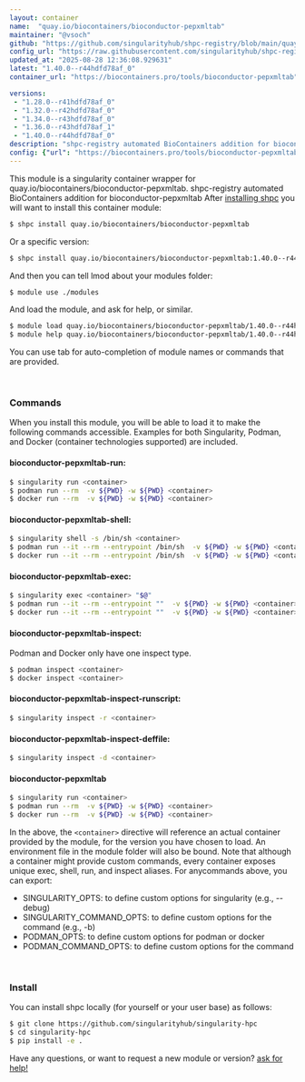 ```yaml
---
layout: container
name:  "quay.io/biocontainers/bioconductor-pepxmltab"
maintainer: "@vsoch"
github: "https://github.com/singularityhub/shpc-registry/blob/main/quay.io/biocontainers/bioconductor-pepxmltab/container.yaml"
config_url: "https://raw.githubusercontent.com/singularityhub/shpc-registry/main/quay.io/biocontainers/bioconductor-pepxmltab/container.yaml"
updated_at: "2025-08-28 12:36:08.929631"
latest: "1.40.0--r44hdfd78af_0"
container_url: "https://biocontainers.pro/tools/bioconductor-pepxmltab"

versions:
 - "1.28.0--r41hdfd78af_0"
 - "1.32.0--r42hdfd78af_0"
 - "1.34.0--r43hdfd78af_0"
 - "1.36.0--r43hdfd78af_1"
 - "1.40.0--r44hdfd78af_0"
description: "shpc-registry automated BioContainers addition for bioconductor-pepxmltab"
config: {"url": "https://biocontainers.pro/tools/bioconductor-pepxmltab", "maintainer": "@vsoch", "description": "shpc-registry automated BioContainers addition for bioconductor-pepxmltab", "latest": {"1.40.0--r44hdfd78af_0": "sha256:42fa0e3d0bacaecc438d8e15c4586101c72eb8a93b83359b6570ed802dba9968"}, "tags": {"1.28.0--r41hdfd78af_0": "sha256:d993130a9ebefe27f21b66a878de618f12ef6285b7f5e2cbe652754364ac1094", "1.32.0--r42hdfd78af_0": "sha256:f941fe42e3ae27406915427b35bbce79cae4a5b79a6860bc327f8a3a063106e0", "1.34.0--r43hdfd78af_0": "sha256:92913f3466d7977894abe166e42e2f551216e4747c34f35069e760ccaa01261e", "1.36.0--r43hdfd78af_1": "sha256:79a90157529c57acd6809e0c012c1ec38e50adbbd2898453c54170a0a86686f3", "1.40.0--r44hdfd78af_0": "sha256:42fa0e3d0bacaecc438d8e15c4586101c72eb8a93b83359b6570ed802dba9968"}, "docker": "quay.io/biocontainers/bioconductor-pepxmltab"}
---
```


This module is a singularity container wrapper for quay.io/biocontainers/bioconductor-pepxmltab.
shpc-registry automated BioContainers addition for bioconductor-pepxmltab
After [installing shpc](#install) you will want to install this container module:


```bash
$ shpc install quay.io/biocontainers/bioconductor-pepxmltab
```

Or a specific version:

```bash
$ shpc install quay.io/biocontainers/bioconductor-pepxmltab:1.40.0--r44hdfd78af_0
```

And then you can tell lmod about your modules folder:

```bash
$ module use ./modules
```

And load the module, and ask for help, or similar.

```bash
$ module load quay.io/biocontainers/bioconductor-pepxmltab/1.40.0--r44hdfd78af_0
$ module help quay.io/biocontainers/bioconductor-pepxmltab/1.40.0--r44hdfd78af_0
```

You can use tab for auto-completion of module names or commands that are provided.

<br>

### Commands

When you install this module, you will be able to load it to make the following commands accessible.
Examples for both Singularity, Podman, and Docker (container technologies supported) are included.

#### bioconductor-pepxmltab-run:

```bash
$ singularity run <container>
$ podman run --rm  -v ${PWD} -w ${PWD} <container>
$ docker run --rm  -v ${PWD} -w ${PWD} <container>
```

#### bioconductor-pepxmltab-shell:

```bash
$ singularity shell -s /bin/sh <container>
$ podman run --it --rm --entrypoint /bin/sh  -v ${PWD} -w ${PWD} <container>
$ docker run --it --rm --entrypoint /bin/sh  -v ${PWD} -w ${PWD} <container>
```

#### bioconductor-pepxmltab-exec:

```bash
$ singularity exec <container> "$@"
$ podman run --it --rm --entrypoint ""  -v ${PWD} -w ${PWD} <container> "$@"
$ docker run --it --rm --entrypoint ""  -v ${PWD} -w ${PWD} <container> "$@"
```

#### bioconductor-pepxmltab-inspect:

Podman and Docker only have one inspect type.

```bash
$ podman inspect <container>
$ docker inspect <container>
```

#### bioconductor-pepxmltab-inspect-runscript:

```bash
$ singularity inspect -r <container>
```

#### bioconductor-pepxmltab-inspect-deffile:

```bash
$ singularity inspect -d <container>
```



#### bioconductor-pepxmltab

```bash
$ singularity run <container>
$ podman run --rm  -v ${PWD} -w ${PWD} <container>
$ docker run --rm  -v ${PWD} -w ${PWD} <container>
```


In the above, the `<container>` directive will reference an actual container provided
by the module, for the version you have chosen to load. An environment file in the
module folder will also be bound. Note that although a container
might provide custom commands, every container exposes unique exec, shell, run, and
inspect aliases. For anycommands above, you can export:

 - SINGULARITY_OPTS: to define custom options for singularity (e.g., --debug)
 - SINGULARITY_COMMAND_OPTS: to define custom options for the command (e.g., -b)
 - PODMAN_OPTS: to define custom options for podman or docker
 - PODMAN_COMMAND_OPTS: to define custom options for the command

<br>

### Install

You can install shpc locally (for yourself or your user base) as follows:

```bash
$ git clone https://github.com/singularityhub/singularity-hpc
$ cd singularity-hpc
$ pip install -e .
```

Have any questions, or want to request a new module or version? [ask for help!](https://github.com/singularityhub/singularity-hpc/issues)